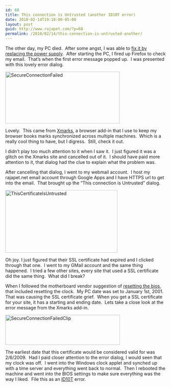 ```yaml
---
id: 68
title: This connection is Untrusted (another ID10T error)
date: 2010-02-14T19:10:00-05:00
layout: post
guid: http://www.rajapet.com/?p=68
permalink: /2010/02/14/this-connection-is-untrusted-another/
---
```

The other day, my PC died.  After some angst, I was able to [fix it by replacing the power supply](http://anotherlab.rajapet.net/2010/02/what-do-you-mean-computer-wont-turn-on.html "What do you mean the computer wont turn on?").  After starting the PC, I fired up Firefox to check my email.  That’s when the first error message popped up.  I was presented with this lovely error dialog.

[<img loading="lazy" title="SecureConnectionFailed" border="0" alt="SecureConnectionFailed" src="https://i1.wp.com/lh3.ggpht.com/_natoSxTaPFU/S3hKtg-YufI/AAAAAAAAAZs/b3fIYhR2eJs/SecureConnectionFailed_thumb3.png?resize=358%2C162" width="358" height="162"  data-recalc-dims="1" />](https://i2.wp.com/lh3.ggpht.com/_natoSxTaPFU/S3hKtJSmaGI/AAAAAAAAAZo/2jHsuLhWuSY/s1600-h/SecureConnectionFailed5.png) 

Lovely.  This came from [Xmarks](http://www.xmarks.com/ "Offers bookmark synchronization, search enhancement and web discovery based on sites bookmarked by users."), a browser add-in that I use to keep my browser books marks synchronized across multiple machines.  Which is a really cool thing to have, but I digress.  Still, check it out.

I didn’t play too much attention to it when I saw it.  I just figured it was a glitch on the Xmarks site and cancelled out of it.  I should have paid more attention to it, that dialog had the clue to explain what the problem was.

After cancelling that dialog, I went to my webmail account.  I host my rajapet.net email account through Google Apps and I have HTTPS url to get into the email.  That brought up the “This connection is Untrusted” dialog.

[<img loading="lazy" title="ThisCertificateIsUntrusted" border="0" alt="ThisCertificateIsUntrusted" src="https://i0.wp.com/lh6.ggpht.com/_natoSxTaPFU/S3hKuJkVnNI/AAAAAAAAAZ0/X10GFblQGKs/ThisCertificateIsUntrusted_thumb1.png?resize=351%2C196" width="351" height="196"  data-recalc-dims="1" />](https://i0.wp.com/lh4.ggpht.com/_natoSxTaPFU/S3hKtwOwcyI/AAAAAAAAAZw/J6XRghjMalQ/s1600-h/ThisCertificateIsUntrusted3.png) 

Oh joy. I just figured that their SSL certificate had expired and I clicked through that one.  I went to my GMail account and the same thing happened.  I tried a few other sites, every site that used a SSL certificate did the same thing.  What did I break?

When I followed the motherboard vendor suggestion of [resetting the bios](http://anotherlab.rajapet.net/2010/02/what-do-you-mean-computer-wont-turn-on.html#biosreset), that included resetting the clock.  My PC date was set to January 1st, 2001.  That was causing the SSL certificate grief.  When you get a SSL certificate for your site, it has a starting and ending date.  Lets take a close look at the error message from the Xmarks add-in.

[<img loading="lazy" title="SecureConnectionFailedClip" border="0" alt="SecureConnectionFailedClip" src="https://i2.wp.com/lh4.ggpht.com/_natoSxTaPFU/S3hKvOtLYJI/AAAAAAAAAZ8/tpH0hPUxD5o/SecureConnectionFailedClip_thumb%5B1%5D.png?resize=359%2C94" width="359" height="94"  data-recalc-dims="1" />](https://i0.wp.com/lh6.ggpht.com/_natoSxTaPFU/S3hKuo7nAkI/AAAAAAAAAZ4/zD8Ua9r3Rlc/s1600-h/SecureConnectionFailedClip%5B3%5D.png) 

The earliest date that this certificate would be considered valid for was 2/6/2009.  Had I paid closer attention to the error dialog, I would seen that my clock was off.  I went into the Windows clock applet and synched up with a time server and everything went back to normal.  Then I rebooted the machine and went into the BIOS settings to make sure everything was the way I liked.  File this as an [ID10T](http://ars.userfriendly.org/cartoons/?id=19990211) error.